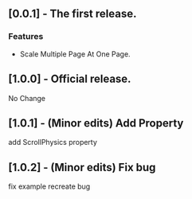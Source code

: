 ## [0.0.1] - The first release.

### Features
* Scale Multiple Page At One Page.

## [1.0.0] - Official release.

No Change

## [1.0.1] - (Minor edits) Add Property

add ScrollPhysics property

## [1.0.2] - (Minor edits) Fix bug

fix example recreate bug
